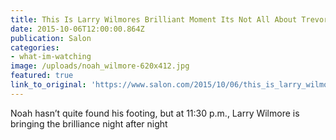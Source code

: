 ```yaml
---
title: This Is Larry Wilmores Brilliant Moment Its Not All About Trevor Noah on Comedy Central
date: 2015-10-06T12:00:00.864Z
publication: Salon
categories: 
- what-im-watching
image: /uploads/noah_wilmore-620x412.jpg
featured: true
link_to_original: 'https://www.salon.com/2015/10/06/this_is_larry_wilmores_brilliant_moment_its_not_all_about_trevor_noah_on_comedy_central/'
---
```

Noah hasn’t quite found his footing, but at 11:30 p.m., Larry Wilmore is bringing the brilliance night after night